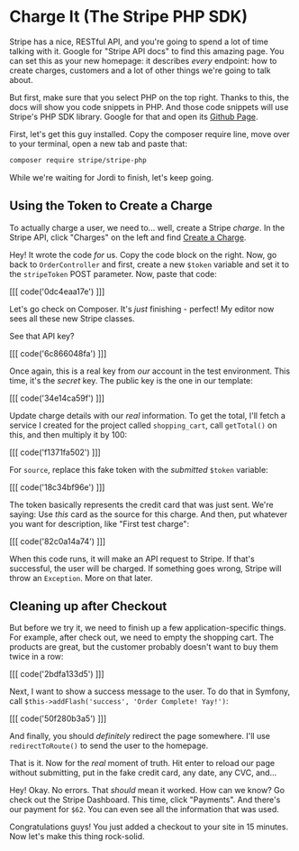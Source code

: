 # Charge It (The Stripe PHP SDK)

Stripe has a nice, RESTful API, and you're going to spend a lot of time talking with
it. Google for "Stripe API docs" to find this amazing page. You can set this as your
new homepage: it describes *every* endpoint: how to create charges, customers and
a lot of other things we're going to talk about.

But first, make sure that you select PHP on the top right. Thanks to this, the docs
will show you code snippets in PHP. And those code snippets will use Stripe's PHP
SDK library. Google for that and open its [Github Page][php_sdk].

First, let's get this guy installed. Copy the composer require line, move over to
your terminal, open a new tab and paste that:

```bash
composer require stripe/stripe-php
```

While we're waiting for Jordi to finish, let's keep going.

## Using the Token to Create a Charge

To actually charge a user, we need to... well, create a Stripe *charge*. In the Stripe
API, click "Charges" on the left and find [Create a Charge][create_charge].

Hey! It wrote the code *for* us. Copy the code block on the right. Now, go back
to `OrderController` and first, create a new `$token` variable and set it to the
`stripeToken` POST parameter. Now, paste that code:

[[[ code('0dc4eaa17e') ]]]

Let's go check on Composer. It's *just* finishing - perfect! My editor now sees
all these new Stripe classes.

See that API key?

[[[ code('6c866048fa') ]]]

Once again, this is a real key from *our* account in the test environment. This time,
it's the *secret* key. The public key is the one in our template:

[[[ code('34e14ca59f') ]]]

Update charge details with our *real* information. To get the total, I'll fetch a
service I created for the project called `shopping_cart`, call `getTotal()` on this,
and then multiply it by 100:

[[[ code('f1371fa502') ]]]

For `source`, replace this fake token with the *submitted* `$token` variable:

[[[ code('18c34bf96e') ]]]

The token basically represents the credit card that was just sent. We're saying:
Use *this* card as the source for this charge. And then, put whatever you want for
description, like "First test charge":

[[[ code('82c0a14a74') ]]]

When this code runs, it will make an API request to Stripe. If that's successful,
the user will be charged. If something goes wrong, Stripe will throw an `Exception`.
More on that later.

## Cleaning up after Checkout

But before we try it, we need to finish up a few application-specific things. For
example, after check out, we need to empty the shopping cart. The products are great,
but the customer probably doesn't want to buy them twice in a row:

[[[ code('2bdfa133d5') ]]]

Next, I want to show a success message to the user. To do that in Symfony, call
`$this->addFlash('success', 'Order Complete! Yay!')`:

[[[ code('50f280b3a5') ]]]

And finally, you should *definitely* redirect the page somewhere. I'll use
`redirectToRoute()` to send the user to the homepage.

That is it. Now for the *real* moment of truth. Hit enter to reload our page without
submitting, put in the fake credit card, any date, any CVC, and...

Hey! Okay. No errors. That *should* mean it worked. How can we know? Go check out
the Stripe Dashboard. This time, click "Payments". And there's our payment for `$62`.
You can even see all the information that was used.

Congratulations guys! You just added a checkout to your site in 15 minutes. Now let's
make this thing rock-solid.


[php_sdk]: https://github.com/stripe/stripe-php
[create_charge]: https://stripe.com/docs/api#create_charge
